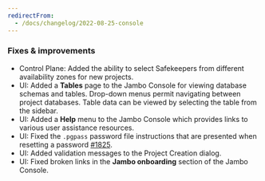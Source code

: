 ```yaml
---
redirectFrom:
  - /docs/changelog/2022-08-25-console
---
```


### Fixes & improvements

- Control Plane: Added the ability to select Safekeepers from different availability zones for new projects.
- UI: Added a **Tables** page to the Jambo Console for viewing database schemas and tables. Drop-down menus permit navigating between project databases. Table data can be viewed by selecting the table from the sidebar.
- UI: Added a **Help** menu to the Jambo Console which provides links to various user assistance resources.
- UI: Fixed the `.pgpass` password file instructions that are presented when resetting a password [#1825](https://github.com/neondatabase/neon/issues/1825).
- UI: Added validation messages to the Project Creation dialog.
- UI: Fixed broken links in the **Jambo onboarding** section of the Jambo Console.
